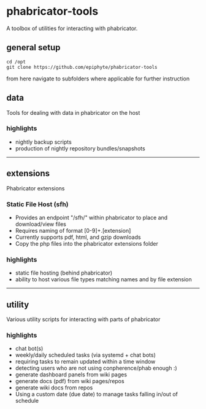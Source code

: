 phabricator-tools
===
A toolbox of utilities for interacting with phabricator.


## general setup

```
cd /opt
git clone https://github.com/epiphyte/phabricator-tools
```

from here navigate to subfolders where applicable for further instruction

## data
Tools for dealing with data in phabricator on the host

### highlights

* nightly backup scripts
* production of nightly repository bundles/snapshots

---

## extensions
Phabricator extensions

### Static File Host (sfh)

* Provides an endpoint "/sfh/" within phabricator to place and download/view files
* Requires naming of format [0-9]+.[extension]
* Currently supports pdf, html, and gzip downloads
* Copy the php files into the phabricator extensions folder

### highlights

* static file hosting (behind phabricator)
* ability to host various file types matching names and by file extension

---

## utility
Various utility scripts for interacting with parts of phabricator

### highlights

* chat bot(s)
* weekly/daily scheduled tasks (via systemd + chat bots)
* requiring tasks to remain updated within a time window
* detecting users who are not using conpherence/phab enough :)
* generate dashboard panels from wiki pages
* generate docs (pdf) from wiki pages/repos
* generate wiki docs from repos
* Using a custom date (due date) to manage tasks falling in/out of schedule
